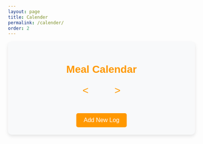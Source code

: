 ```yaml
---
layout: page
title: Calender
permalink: /calender/
order: 2
---
```


<main class="calendar-page">
    <h1>Meal Calendar</h1>
    <div class="calendar-navigation">
        <button id="prev-month" class="arrow">&lt;</button>
        <span id="current-month-year"></span>
        <button id="next-month" class="arrow">&gt;</button>
    </div>
    <div id="calendar"></div>
    <button id="add-log-button" class="btn">Add New Log</button>
</main>

<script>
    // Create a basic calendar for the current month
    const today = new Date();
    let year = today.getFullYear();
    let month = today.getMonth(); // 0 = January

    const calendarContainer = document.getElementById('calendar');

    function renderCalendar(year, month) {
        const firstDay = new Date(year, month, 1).getDay(); // Day of the week (0 = Sunday)
        const daysInMonth = new Date(year, month + 1, 0).getDate(); // Total days in the month

        let calendarHTML = '<table>';
        calendarHTML += '<thead><tr>';
        ['Sun', 'Mon', 'Tue', 'Wed', 'Thu', 'Fri', 'Sat'].forEach(day => {
            calendarHTML += `<th>${day}</th>`;
        });
        calendarHTML += '</tr></thead>';

        calendarHTML += '<tbody><tr>';

        for (let i = 0; i < firstDay; i++) {
            calendarHTML += '<td></td>'; // Empty cells for days before the first day of the month
        }

        for (let day = 1; day <= daysInMonth; day++) {
            const date = `${year}-${String(month + 1).padStart(2, '0')}-${String(day).padStart(2, '0')}`;
            calendarHTML += `<td class="calendar-day" data-date="${date}">${day}</td>`;
            if ((day + firstDay) % 7 === 0) calendarHTML += '</tr><tr>'; // New row for the next week
        }

        calendarHTML += '</tr></tbody></table>';
        calendarContainer.innerHTML = calendarHTML;
    }

    renderCalendar(year, month);

    // Add event listener to each calendar day
    // 수정된 경로를 `baseurl`에 맞춰 동적으로 처리
    calendarContainer.addEventListener('click', (e) => {
        if (e.target.classList.contains('calendar-day')) {
            const selectedDate = e.target.dataset.date;
            localStorage.setItem('selectedDate', selectedDate); // 선택한 날짜를 저장
            window.location.href = "./log.html"; // 정적 경로로 변경

        }
    });
        document.getElementById('add-log-button').addEventListener('click', () => {
            const today = new Date().toISOString().split('T')[0]; // 오늘 날짜
            localStorage.setItem('selectedDate', today); // 오늘 날짜 저장
            window.location.href = "./log.html"; // 정적 경로로 변경
        });
    
    // 현재 달과 연도를 표시하는 함수
    function updateMonthYearDisplay() {
        const monthNames = [
            'January', 'February', 'March', 'April', 'May', 'June',
            'July', 'August', 'September', 'October', 'November', 'December'
        ];
        document.getElementById('current-month-year').textContent =
            `${monthNames[month]} ${year}`;
    }

    // 이벤트 리스너 추가: 이전 달
    document.getElementById('prev-month').addEventListener('click', () => {
        month--;
        if (month < 0) {
            month = 11; // December
            year--; // Previous year
        }
        updateMonthYearDisplay();
        renderCalendar(year, month);
    });

    // 이벤트 리스너 추가: 다음 달
    document.getElementById('next-month').addEventListener('click', () => {
        month++;
        if (month > 11) {
            month = 0; // January
            year++; // Next year
        }
        updateMonthYearDisplay();
        renderCalendar(year, month);
    });

    // 초기 달과 연도 표시
    updateMonthYearDisplay();
    renderCalendar(year, month);
</script>

<style>
    main.calendar-page {
        font-family: 'Nanum Gothic Coding', monospace;
        max-width: 800px;
        margin: 0 auto;
        padding: 20px;
        text-align: center;
        background-color: #f8f9fa;
        border-radius: 10px;
        box-shadow: 0 4px 10px rgba(0, 0, 0, 0.1);
    }

    h1 {
        font-family: 'Arial', sans-serif;
        font-size: 28px;
        color: #FF9800;
        margin-bottom: 20px;
    }

    .calendar-navigation {
        display: flex;
        justify-content: center;
        align-items: center;
        margin-bottom: 20px;
    }

    .arrow {
        background-color: transparent;
        border: none;
        font-size: 28px;
        cursor: pointer;
        padding: 5px 15px;
        color: #FF9800;
    }

    .arrow:hover {
        background-color: rgba(255, 152, 0, 0.1);
        border-radius: 50%;
        transform: scale(1.2);
    }

    #current-month-year {
        font-size: 22px;
        font-weight: bold;
        color: #333;
        margin: 0 20px;
    }

    table {
        width: 100%;
        border-collapse: collapse;
        margin: 20px 0;
        background-color: white;
        border-radius: 10px;
        overflow: hidden;
        box-shadow: 0 4px 10px rgba(0, 0, 0, 0.1);
    }

    th {
        background-color: #FF9800; /* 주황색 계열 */
        color: white;
        font-weight: bold;
        padding: 10px 0;
        text-transform: uppercase;
        font-size: 14px;
    }

    td {
        width: 14.28%;
        height: 80px;
        text-align: center;
        border: 1px solid #e0e0e0;
        font-size: 16px;
        color: #555;
    }

    td.empty {
        background-color: #f0f0f0;
    }

    .calendar-day {
        cursor: pointer;
        position: relative;
        border-radius: 5px;
        transition: background-color 0.2s ease, color 0.2s ease;
    }

    .calendar-day:hover {
        background-color: #FFE0B2; /* 주황색 계열의 연한 배경 */
        color: #E65100; /* 주황색 계열의 진한 글씨 */
    }

    .calendar-day.selected {
        background-color: #FF9800; /* 주황색 계열 */
        color: white;
        font-weight: bold;
        box-shadow: inset 0 0 5px rgba(0, 0, 0, 0.2);
    }

    .btn {
        margin-top: 20px;
        padding: 10px 20px;
        font-size: 16px;
        background-color: #FF9800; /* 주황색 계열 */
        color: white;
        border: none;
        border-radius: 5px;
        cursor: pointer;
        transition: background-color 0.2s ease, transform 0.1s ease;
    }

    .btn:hover {
    background-color: #E67E22; /* 조금 더 어두운 주황색 */
    transform: scale(1.05);
    }
</style>
